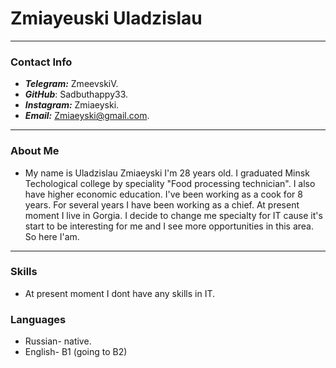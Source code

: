 # Zmiayeuski Uladzislau #
---
### Contact Info ###
+ ***Telegram:*** ZmeevskiV. 
+ ***GitHub***: Sadbuthappy33.   
+ ***Instagram:*** Zmiaeyski.     
+ ***Email:*** Zmiaeyski@gmail.com. 

---

### About Me ### 

+  My name is Uladzislau Zmiaeyski I'm 28 years old. I graduated Minsk Techological college by speciality "Food processing technician". I also have higher economic education. I've been working as a cook for 8 years. For several years I have been working as a chief. At present moment I live in Gorgia. I decide to change me specialty for IT cause it's start to be interesting for me and I see more opportunities in this area. So here I'am. 

---
### Skills ###

+ At present moment I dont have any skills in IT. 
### Languages ###
+ Russian- native.     
+ English- B1 (going to B2)
